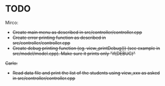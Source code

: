 # TODO

Mirco:
 - <strike>Create main menu as described in src/controller/controller.cpp
 - <strike>Create error printing function as described in src/controller/controller.cpp
 - <strike>Create debug printing function (eg. view_printDebug()) (see example in src/model/model.cpp). Make sure it prints only "if(DEBUG)"</strike>


Carlo:
 - Read data file and print the list of the students using view_xxx as asked in src/controller/controller.cpp


